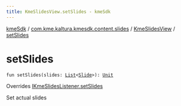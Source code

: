 ```yaml
---
title: KmeSlidesView.setSlides - kmeSdk
---
```


[kmeSdk](../../index.html) / [com.kme.kaltura.kmesdk.content.slides](../index.html) / [KmeSlidesView](index.html) / [setSlides](./set-slides.html)

# setSlides

`fun setSlides(slides: `[`List`](https://kotlinlang.org/api/latest/jvm/stdlib/kotlin.collections/-list/index.html)`<`[`Slide`](../../com.kme.kaltura.kmesdk.ws.message.module/-kme-active-content-module-message/-active-content-payload/-slide/index.html)`>): `[`Unit`](https://kotlinlang.org/api/latest/jvm/stdlib/kotlin/-unit/index.html)

Overrides [IKmeSlidesListener.setSlides](../-i-kme-slides-listener/set-slides.html)

Set actual slides

